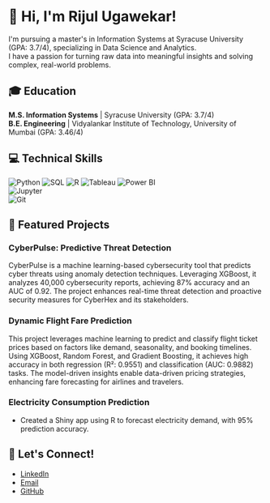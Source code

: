 # 👋 Hi, I'm Rijul Ugawekar!

I'm pursuing a master's in Information Systems at Syracuse University (GPA: 3.7/4), specializing in Data Science and Analytics.  
I have a passion for turning raw data into meaningful insights and solving complex, real-world problems.

## 🎓 Education
**M.S. Information Systems** | Syracuse University (GPA: 3.7/4)  
**B.E. Engineering** | Vidyalankar Institute of Technology, University of Mumbai (GPA: 3.46/4)

## 💻 Technical Skills
![Python](https://img.shields.io/badge/Python-3776AB?style=flat-square&logo=python&logoColor=white) 
![SQL](https://img.shields.io/badge/SQL-4479A1?style=flat-square&logo=sql&logoColor=white) 
![R](https://img.shields.io/badge/R-276DC3?style=flat-square&logo=r&logoColor=white) 
![Tableau](https://img.shields.io/badge/Tableau-E97627?style=flat-square&logo=tableau&logoColor=white) 
![Power BI](https://img.shields.io/badge/Power%20BI-F2C811?style=flat-square&logo=powerbi&logoColor=white)  
![Jupyter](https://img.shields.io/badge/Jupyter-F37626?style=flat-square&logo=jupyter&logoColor=white)  
![Git](https://img.shields.io/badge/Git-F05032?style=flat-square&logo=git&logoColor=white)

## 🚀 Featured Projects

### CyberPulse: Predictive Threat Detection

CyberPulse is a machine learning-based cybersecurity tool that predicts cyber threats using anomaly detection techniques. Leveraging XGBoost, it analyzes 40,000 cybersecurity reports, achieving 87% accuracy and an AUC of 0.92. The project enhances real-time threat detection and proactive security measures for CyberHex and its stakeholders.

### Dynamic Flight Fare Prediction

This project leverages machine learning to predict and classify flight ticket prices based on factors like demand, seasonality, and booking timelines. Using XGBoost, Random Forest, and Gradient Boosting, it achieves high accuracy in both regression (R²: 0.9551) and classification (AUC: 0.9882) tasks. The model-driven insights enable data-driven pricing strategies, enhancing fare forecasting for airlines and travelers.

### Electricity Consumption Prediction
- Created a Shiny app using R to forecast electricity demand, with 95% prediction accuracy.

## 📱 Let's Connect!
- [LinkedIn](https://www.linkedin.com/in/rijul-ugawekar/)
- [Email](mailto:rnugawek@syr.edu)
- [GitHub](https://github.com/techwthjul)

